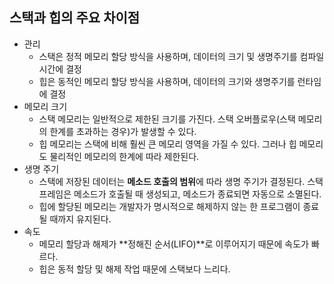 ## 스택과 힙의 주요 차이점

- 관리
  - 스택은 정적 메모리 할당 방식을 사용하며, 데이터의 크기 및 생명주기를 컴파일 시간에 결정
  - 힙은 동적인 메모리 할당 방식을 사용하며, 데이터의 크기와 생명주기를 런타임에 결정
- 메모리 크기
  - 스택 메모리는 일반적으로 제한된 크기를 가진다. 스택 오버플로우(스택 메모리의 한계를 초과하는 경우)가 발생할 수 있다.
  - 힙 메모리는 스택에 비해 훨씬 큰 메모리 영역을 가질 수 있다. 그러나 힙 메모리도 물리적인 메모리의 한계에 따라 제한된다.
- 생명 주기
  - 스택에 저장된 데이터는 **메소드 호출의 범위**에 따라 생명 주기가 결정된다. 스택 프레임은 메소드가 호출될 때 생성되고, 메소드가 종료되면 자동으로 소멸된다.
  - 힙에 할당된 메모리는 개발자가 명시적으로 해제하지 않는 한 프로그램이 종료될 때까지 유지된다.
- 속도
  - 메모리 할당과 해제가 **정해진 순서(LIFO)**로 이루어지기 때문에 속도가 빠르다.
  - 힙은 동적 할당 및 해제 작업 때문에 스택보다 느리다.
